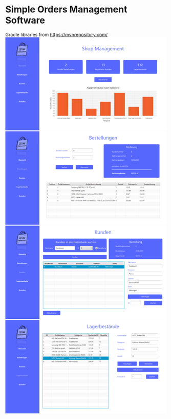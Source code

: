 # Simple Orders Management Software
Gradle libraries from https://mvnrepository.com/
![alt text](src/main/resources/app/amagon/images/5bz54z.png?raw=true)
![alt text](src/main/resources/app/amagon/images/aergvabnz.png?raw=true)
![alt text](src/main/resources/app/amagon/images/bq3tbq3.png?raw=true)
![alt text](src/main/resources/app/amagon/images/m7i6ns6u.png?raw=true)

